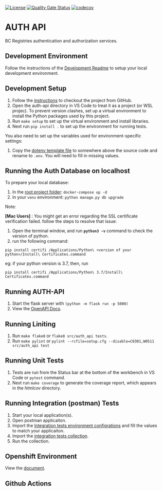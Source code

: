 [![License](https://img.shields.io/badge/License-Apache%202.0-blue.svg)](../LICENSE)
[![Quality Gate Status](https://sonarcloud.io/api/project_badges/measure?project=bcgov_sbc-auth&metric=alert_status)](https://sonarcloud.io/code?id=bcgov_sbc-auth&selected=bcgov_sbc-auth%3Aauth-api)
[![codecov](https://codecov.io/gh/bcgov/sbc-auth/branch/master/graph/badge.svg)](https://codecov.io/gh/bcgov/sbc-auth)

# AUTH API

BC Registries authentication and authorization services.


## Development Environment

Follow the instructions of the [Development Readme](https://github.com/bcgov/entity/blob/master/docs/development.md)
to setup your local development environment.

## Development Setup

1. Follow the [instructions](https://github.com/bcgov/entity/blob/master/docs/setup-forking-workflow.md) to checkout the project from GitHub.
2. Open the auth-api directory in VS Code to treat it as a project (or WSL projec). To prevent version clashes, set up a
virtual environment to install the Python packages used by this project.
3. Run `make setup` to set up the virtual environment and install libraries.
4. Next run `pip install .` to set up the environment for running tests.

You also need to set up the variables used for environment-specific settings:
1. Copy the [dotenv template file](../docs/dotenv_template) to somewhere above the source code and rename to `.env`. You will need to fill in missing values.

## Running the Auth Database on localhost

To prepare your local database:
1. In the [root project folder](../docker/docker-compose.yml): `docker-compose up -d`
2. In your `venv` environment: `python manage.py db upgrade`


Note:

**[Mac Users]**
: You might get an error regarding the SSL certificate verification failed.
follow the steps to resolve that issue:
1. Open the terminal window, and run **`python3 -v`** command to check the version of python.
2. run the following command:
```
pip install certifi /Applications/Python\ <version of your python>/Install\ Certificates.command
```

eg: if your python version is 3.7,
then, run

```
pip install certifi /Applications/Python\ 3.7/Install\ Certificates.command
```

## Running AUTH-API

1. Start the flask server with `(python -m flask run -p 5000)`
2. View the [OpenAPI Docs](http://127.0.0.1:5000/api/v1).

## Running Liniting

1. Run `make flake8` or `flake8 src/auth_api tests`.
2. Run `make pylint` or `pylint --rcfile=setup.cfg --disable=C0301,W0511 src/auth_api test`

## Running Unit Tests

1. Tests are run from the Status bar at the bottom of the workbench in VS Code or `pytest` command.
2. Next run `make coverage` to generate the coverage report, which appears in the *htmlcov* directory.

## Running Integration (postman) Tests

1. Start your local application(s).
2. Open postman applicaiton.
3. Import the [Integration tests environment configrations](./tests/postman/auth-api.postman_environment.json) and fill the values to match your applicaiton.
4. Import the [integration tests collection](./tests/postman/auth-api.postman_collection.json).
5. Run the collection.

## Openshift Environment

View the [document](../docs/build-deploy.md).

## Github Actions


